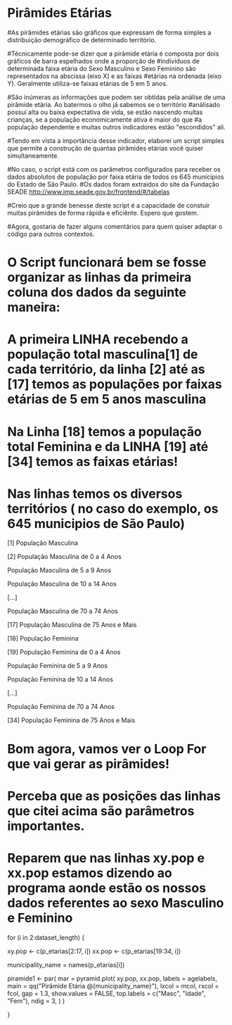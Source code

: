 # Pirâmides Etárias

#As pirâmides etárias são gráficos que expressam de forma simples a distribuição demográfico de determinado território.

#Técnicamente pode-se dizer que a pirâmide etária é composta por dois gráficos de barra espelhados onde a proporção de 
#indivíduos de determinada faixa etária do Sexo Masculino e Sexo Feminino são representados na abscissa (eixo X) e as faixas
#etárias na ordenada (eixo Y). Geralmente utiliza-se faixas etárias de 5 em 5 anos.

#São inúmeras as informações que podem ser obtidas pela análise de uma pirâmide etária. Ao batermos o olho já sabemos se o território
#análisado possuí alta ou baixa expectativa de vida, se estão nascendo muitas crianças, se a população economicamente ativa é maior do que
#a população dependente e muitas outros indicadores estão "escondidos" ali.

#Tendo em vista a importância desse indicador, elaborei um script simples que permite a construção de quantas pirâmides etárias você quiser simultaneamente.

#No caso, o script está com os parâmetros configurados para receber os dados absolutos de população por faixa etária de todos os 645 munícipios do Estado de São Paulo.
#Os dados foram extraidos do site da Fundação SEADE http://www.imp.seade.gov.br/frontend/#/tabelas

#Creio que a grande benesse deste script é a capacidade de constuir muitas pirâmides de forma rápida e eficiênte. Espero que gostem. 

#Agora, gostaria de fazer alguns comentários para quem quiser adaptar o código para outros contextos. 




# O Script funcionará bem se fosse organizar as linhas da primeira coluna dos dados da seguinte maneira: 
# A primeira LINHA recebendo a população total masculina[1] de cada território, da linha [2] até as [17] temos as populações por faixas etárias  de 5 em 5 anos masculina
# Na Linha [18] temos a população total Feminina e da LINHA [19] até [34] temos as faixas etárias!
# Nas linhas temos os diversos territórios ( no caso do exemplo, os 645 municipios de São Paulo)

[1] População Masculina

[2] População Masculina de 0 a 4 Anos

População Masculina de 5 a 9 Anos

População Masculina de 10 a 14 Anos

[...]

População Masculina de 70 a 74 Anos

[17] População Masculina de 75 Anos e Mais


[18] População Feminina

[19] População Feminina de 0 a 4 Anos

População Feminina de 5 a 9 Anos

População Feminina de 10 a 14 Anos

[...]

População Feminina de 70 a 74 Anos

[34] População Feminina de 75 Anos e Mais


# Bom agora, vamos ver o Loop For que vai gerar as pirâmides!
# Perceba que as posições das linhas que citei acima são parâmetros importantes.
# Reparem que nas linhas xy.pop e xx.pop estamos dizendo ao programa aonde estão os nossos dados referentes ao sexo Masculino e Feminino

  for (i in 2:dataset_length) {
  
  xy.pop <- c(p_etarias[2:17, i])
  xx.pop <- c(p_etarias[19:34, i])
  
  municipality_name = names(p_etarias[i])
  
  piramide1 <- par(
    mar = pyramid.plot(
      xy.pop,
      xx.pop,
      labels = agelabels,
      main = qq("Pirâmide Etária @{municipality_name}"),
      lxcol = mcol,
      rxcol = fcol,
      gap = 1.3,
      show.values = FALSE,
      top.labels = c("Masc", "Idade", "Fem"),
      ndig = 3,
    )
  )
  
}






